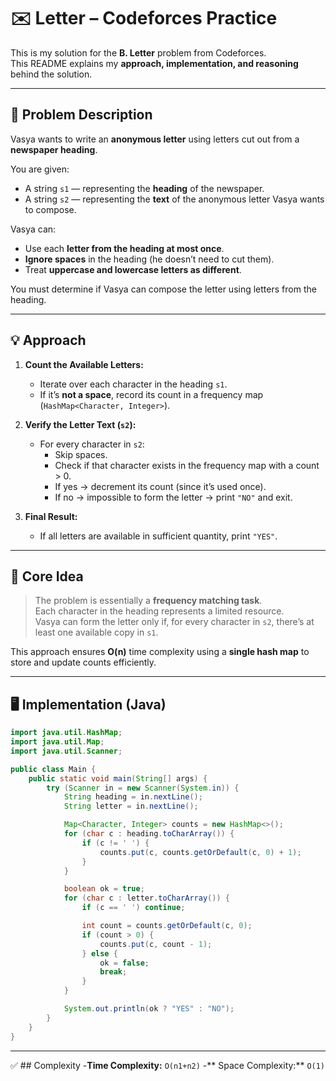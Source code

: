 # ✉️ Letter – Codeforces Practice

This is my solution for the **B. Letter** problem from Codeforces.  
This README explains my **approach, implementation, and reasoning** behind the solution.

---

## 📄 Problem Description

Vasya wants to write an **anonymous letter** using letters cut out from a **newspaper heading**.

You are given:
- A string `s1` — representing the **heading** of the newspaper.
- A string `s2` — representing the **text** of the anonymous letter Vasya wants to compose.

Vasya can:
- Use each **letter from the heading at most once**.
- **Ignore spaces** in the heading (he doesn’t need to cut them).
- Treat **uppercase and lowercase letters as different**.

You must determine if Vasya can compose the letter using letters from the heading.

---

## 💡 Approach

1. **Count the Available Letters:**
   - Iterate over each character in the heading `s1`.
   - If it’s **not a space**, record its count in a frequency map (`HashMap<Character, Integer>`).

2. **Verify the Letter Text (`s2`):**
   - For every character in `s2`:
     - Skip spaces.
     - Check if that character exists in the frequency map with a count > 0.
     - If yes → decrement its count (since it’s used once).
     - If no → impossible to form the letter → print `"NO"` and exit.

3. **Final Result:**
   - If all letters are available in sufficient quantity, print `"YES"`.

---

## 🧠 Core Idea

> The problem is essentially a **frequency matching task**.  
> Each character in the heading represents a limited resource.  
> Vasya can form the letter only if, for every character in `s2`, there’s at least one available copy in `s1`.

This approach ensures **O(n)** time complexity using a **single hash map** to store and update counts efficiently.

---

## 🖥️ Implementation (Java)

```java
import java.util.HashMap;
import java.util.Map;
import java.util.Scanner;

public class Main {
    public static void main(String[] args) {
        try (Scanner in = new Scanner(System.in)) {
            String heading = in.nextLine();
            String letter = in.nextLine();

            Map<Character, Integer> counts = new HashMap<>();
            for (char c : heading.toCharArray()) {
                if (c != ' ') {
                    counts.put(c, counts.getOrDefault(c, 0) + 1);
                }
            }

            boolean ok = true;
            for (char c : letter.toCharArray()) {
                if (c == ' ') continue;

                int count = counts.getOrDefault(c, 0);
                if (count > 0) {
                    counts.put(c, count - 1);
                } else {
                    ok = false;
                    break;
                }
            }

            System.out.println(ok ? "YES" : "NO");
        }
    }
}
```
---
✅ ## Complexity
-**Time Complexity:** `O(n1+n2)`
-** Space Complexity:** `O(1)`
